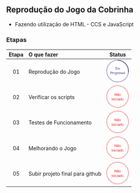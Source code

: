 ## Reprodução do Jogo da Cobrinha 
 - Fazendo utilização de HTML - CCS e JavaScript

### Etapas
|Etapa | O que fazer     | Status |
|:----:|:-----------------|:------:|
|  01  | Reprodução do Jogo  |<img src="img/em_processo.png" alt="OK" width="60" height="60"/>|
|  02  | Verificar os scripts |<img src="img/nao_iniciado.png" alt="0k" width="60" height="60"/>|
|  03  | Testes de Funcionamento|<img src="img/nao_iniciado.png" alt="Ok" width="60" height="60"/>|
|  04  | Melhorando o Jogo |<img src="img/nao_iniciado.png" alt="OK" width="60" height="60"/>|
|  05  | Subir projeto final para github |<img src="img/nao_iniciado.png" alt="Ok" width="60" height="60"/>